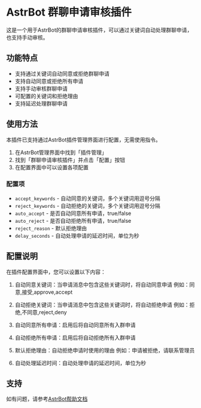 # AstrBot 群聊申请审核插件

这是一个用于AstrBot的群聊申请审核插件，可以通过关键词自动处理群聊申请，也支持手动审核。

## 功能特点

- 支持通过关键词自动同意或拒绝群聊申请
- 支持自动同意或拒绝所有申请
- 支持手动审核群聊申请
- 可配置的关键词和拒绝理由
- 支持延迟处理群聊申请

## 使用方法

本插件已支持通过AstrBot插件管理界面进行配置，无需使用指令。

1. 在AstrBot管理界面中找到「插件管理」
2. 找到「群聊申请审核插件」并点击「配置」按钮
3. 在配置界面中可以设置各项配置

### 配置项

- `accept_keywords` - 自动同意的关键词，多个关键词用逗号分隔
- `reject_keywords` - 自动拒绝的关键词，多个关键词用逗号分隔
- `auto_accept` - 是否自动同意所有申请，true/false
- `auto_reject` - 是否自动拒绝所有申请，true/false
- `reject_reason` - 默认拒绝理由
- `delay_seconds` - 自动处理申请的延迟时间，单位为秒

## 配置说明

在插件配置界面中，您可以设置以下内容：

1. 自动同意关键词：当申请消息中包含这些关键词时，将自动同意申请
   例如：同意,接受,approve,accept

2. 自动拒绝关键词：当申请消息中包含这些关键词时，将自动拒绝申请
   例如：拒绝,不同意,reject,deny

3. 自动同意所有申请：启用后将自动同意所有入群申请

4. 自动拒绝所有申请：启用后将自动拒绝所有入群申请

5. 默认拒绝理由：自动拒绝申请时使用的理由
   例如：申请被拒绝，请联系管理员

6. 自动处理延迟时间：自动处理申请的延迟时间，单位为秒

## 支持

如有问题，请参考[AstrBot帮助文档](https://astrbot.app)

